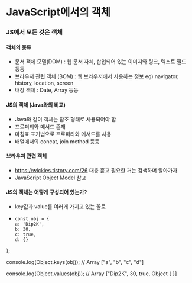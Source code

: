 # JavaScript에서의 객체

### JS에서 모든 것은 객체

#### 객체의 종류
- 문서 객체 모델(DOM) : 웹 문서 자체, 삽입되어 있는 이미지와 링크, 텍스트 필드 등등
- 브라우저 관련 객체 (BOM) : 웹 브라우저에서 사용하는 정보 eg) navigator, history, location, screen
- 내장 객체 : Date, Array 등등

#### JS의 객체 (Java와의 비교)
- Java와 같이 객체는 참조 형태로 사용되어야 함
- 프로퍼티와 메서드 존재
- 마침표 표기법으로 프로퍼티와 메서드를 사용
- 배열에서의 concat, join method 등등

#### 브라우저 관련 객체
- https://wickies.tistory.com/26	대충 훝고 필요한 거는 검색하며 알아가자
- JavaScript Object Model 참고

#### JS의 객체는 어떻게 구성되어 있는가?
- key값과 value를 여러개 가지고 있는 꼴로 
- ~~~
  const obj = {
  a: 'Dip2K',
  b: 30,
  c: true,
  d: {}
};

console.log(Object.keys(obj)); 
// Array ["a", "b", "c", "d"]

console.log(Object.values(obj)); 
// Array ["Dip2K", 30, true, Object {  }]
  ~~~
